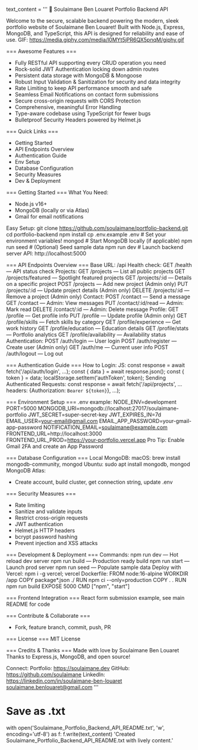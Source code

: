 text_content = '''
🚀 Soulaimane Ben Louaret Portfolio Backend API

Welcome to the secure, scalable backend powering the modern, sleek portfolio website of Soulaimane Ben Louaret! Built with Node.js, Express, MongoDB, and TypeScript, this API is designed for reliability and ease of use.
GIF: https://media.giphy.com/media/l0MYt5jPR6QX5pnqM/giphy.gif

=== Awesome Features ===
- Fully RESTful API supporting every CRUD operation you need
- Rock-solid JWT Authentication locking down admin routes
- Persistent data storage with MongoDB & Mongoose
- Robust Input Validation & Sanitization for security and data integrity
- Rate Limiting to keep API performance smooth and safe
- Seamless Email Notifications on contact form submissions
- Secure cross-origin requests with CORS Protection
- Comprehensive, meaningful Error Handling
- Type-aware codebase using TypeScript for fewer bugs
- Bulletproof Security Headers powered by Helmet.js

=== Quick Links ===
- Getting Started
- API Endpoints Overview
- Authentication Guide
- Env Setup
- Database Configuration
- Security Measures
- Dev & Deployment

=== Getting Started ===
What You Need:
- Node.js v16+
- MongoDB (locally or via Atlas)
- Gmail for email notifications

Easy Setup:
git clone https://github.com/soulaimane/portfolio-backend.git
cd portfolio-backend
npm install
cp .env.example .env # Set your environment variables!
mongod # Start MongoDB locally (if applicable)
npm run seed # (Optional) Seed sample data
npm run dev # Launch backend server
API: http://localhost:5000

=== API Endpoints Overview ===
Base URL: /api
Health check:
GET /health — API status check
Projects:
GET /projects — List all public projects
GET /projects/featured — Spotlight featured projects
GET /projects/:id — Details on a specific project
POST /projects — Add new project (Admin only)
PUT /projects/:id — Update project details (Admin only)
DELETE /projects/:id — Remove a project (Admin only)
Contact:
POST /contact — Send a message
GET /contact — Admin: View messages
PUT /contact/:id/read — Admin: Mark read
DELETE /contact/:id — Admin: Delete message
Profile:
GET /profile — Get profile info
PUT /profile — Update profile (Admin only)
GET /profile/skills — Fetch skills by category
GET /profile/experience — Get work history
GET /profile/education — Education details
GET /profile/stats — Portfolio analytics
GET /profile/availability — Availability status
Authentication:
POST /auth/login — User login
POST /auth/register — Create user (Admin only)
GET /auth/me — Current user info
POST /auth/logout — Log out

=== Authentication Guide ===
How to Login:
JS:
const response = await fetch('/api/auth/login', ...);
const { data } = await response.json();
const { token } = data;
localStorage.setItem('authToken', token);
Sending Authenticated Requests:
const response = await fetch('/api/projects', ... headers: {Authorization: `Bearer ${token}`}, ...);

=== Environment Setup ===
.env example:
NODE_ENV=development
PORT=5000
MONGODB_URI=mongodb://localhost:27017/soulaimane-portfolio
JWT_SECRET=super-secret-key
JWT_EXPIRES_IN=7d
EMAIL_USER=your-email@gmail.com
EMAIL_APP_PASSWORD=your-gmail-app-password
NOTIFICATION_EMAIL=soulaimane@example.com
FRONTEND_URL=http://localhost:3000
FRONTEND_URL_PROD=https://your-portfolio.vercel.app
Pro Tip: Enable Gmail 2FA and create an App Password

=== Database Configuration ===
Local MongoDB:
macOS: brew install mongodb-community, mongod
Ubuntu: sudo apt install mongodb, mongod
MongoDB Atlas:
- Create account, build cluster, get connection string, update .env

=== Security Measures ===
- Rate limiting
- Sanitize and validate inputs
- Restrict cross-origin requests
- JWT authentication
- Helmet.js HTTP headers
- bcrypt password hashing
- Prevent injection and XSS attacks

=== Development & Deployment ===
Commands:
npm run dev — Hot reload dev server
npm run build — Production ready build
npm run start — Launch prod server
npm run seed — Populate sample data
Deploy with Vercel:
npm i -g vercel; vercel
Dockerfile:
FROM node:16-alpine
WORKDIR /app
COPY package*.json ./
RUN npm ci --only=production
COPY . .
RUN npm run build
EXPOSE 5000
CMD ["npm", "start"]

=== Frontend Integration ===
React form submission example, see main README for code

=== Contribute & Collaborate ===
- Fork, feature branch, commit, push, PR

=== License ===
MIT License

=== Credits & Thanks ===
Made with love by Soulaimane Ben Louaret
Thanks to Express.js, MongoDB, and open source!

Connect:
Portfolio: https://soulaimane.dev
GitHub: https://github.com/soulaimane
LinkedIn: https://linkedin.com/in/soulaimane-ben-louaret
soulaimane.benlouaret@gmail.com
'''

# Save as .txt
with open('Soulaimane_Portfolio_Backend_API_README.txt', 'w', encoding='utf-8') as f:
    f.write(text_content)
'Created Soulaimane_Portfolio_Backend_API_README.txt with lively content.'
